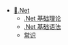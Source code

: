 <!-- docs/_sidebar.md -->

<!-- 侧边栏 -->

- [🚀.Net](/Net/README '.Net')
  - [.Net 基础理论](/Net/基础理论 '.Net 基础理论')
  - [.Net 基础语法](/Net/基础语法 '.基础语法')
  - [常识](/Net/常识 '常识')
